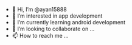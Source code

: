 - 👋 Hi, I’m @ayan15888
- 👀 I’m interested in app development
- 🌱 I’m currently learning android development
- 💞️ I’m looking to collaborate on ...
- 📫 How to reach me ...

<!---
ayan15888/ayan15888 is a ✨ special ✨ repository because its `README.md` (this file) appears on your GitHub profile.
You can click the Preview link to take a look at your changes.
--->
